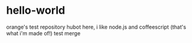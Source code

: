 # hello-world
orange's test repository
hubot here, i like node.js and coffeescript (that's what i'm made of!)
test merge
